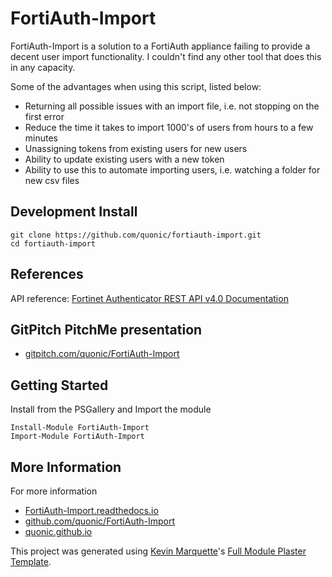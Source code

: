 # FortiAuth-Import

FortiAuth-Import is a solution to a FortiAuth appliance failing to provide a decent user import functionality. I couldn't find any other tool that does this in any capacity.

Some of the advantages when using this script, listed below:

* Returning all possible issues with an import file, i.e. not stopping on the first error
* Reduce the time it takes to import 1000's of users from hours to a few minutes
* Unassigning tokens from existing users for new users
* Ability to update existing users with a new token
* Ability to use this to automate importing users, i.e. watching a folder for new csv files

## Development Install

```
git clone https://github.com/quonic/fortiauth-import.git
cd fortiauth-import
```
<!--
# Install

- [ ] Add to PSGallery
```
Install-Module -Name FortinetImporter -Scope CurrentUser
```
-->

## References

API reference: [Fortinet Authenticator REST API v4.0 Documentation](http://docs.fortinet.com/uploaded/files/2596/FortiAuthenticator%204.0%20REST%20API%20Solution%20Guide.pdf)

## GitPitch PitchMe presentation

* [gitpitch.com/quonic/FortiAuth-Import](https://gitpitch.com/quonic/FortiAuth-Import)

## Getting Started

Install from the PSGallery and Import the module

    Install-Module FortiAuth-Import
    Import-Module FortiAuth-Import


## More Information

For more information

* [FortiAuth-Import.readthedocs.io](http://FortiAuth-Import.readthedocs.io)
* [github.com/quonic/FortiAuth-Import](https://github.com/quonic/FortiAuth-Import)
* [quonic.github.io](https://quonic.github.io)


This project was generated using [Kevin Marquette](http://kevinmarquette.github.io)'s [Full Module Plaster Template](https://github.com/KevinMarquette/PlasterTemplates/tree/master/FullModuleTemplate).
